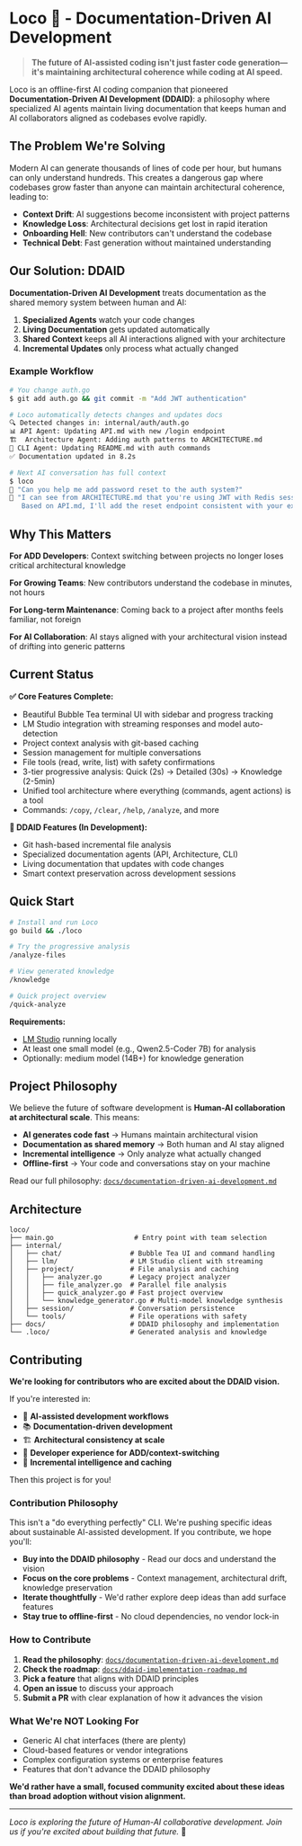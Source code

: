 # Loco 🚂 - Documentation-Driven AI Development

> **The future of AI-assisted coding isn't just faster code generation—it's maintaining architectural coherence while coding at AI speed.**

Loco is an offline-first AI coding companion that pioneered **Documentation-Driven AI Development (DDAID)**: a philosophy where specialized AI agents maintain living documentation that keeps human and AI collaborators aligned as codebases evolve rapidly.

## The Problem We're Solving

Modern AI can generate thousands of lines of code per hour, but humans can only understand hundreds. This creates a dangerous gap where codebases grow faster than anyone can maintain architectural coherence, leading to:

- **Context Drift**: AI suggestions become inconsistent with project patterns
- **Knowledge Loss**: Architectural decisions get lost in rapid iteration  
- **Onboarding Hell**: New contributors can't understand the codebase
- **Technical Debt**: Fast generation without maintained understanding

## Our Solution: DDAID

**Documentation-Driven AI Development** treats documentation as the shared memory system between human and AI:

1. **Specialized Agents** watch your code changes
2. **Living Documentation** gets updated automatically 
3. **Shared Context** keeps all AI interactions aligned with your architecture
4. **Incremental Updates** only process what actually changed

### Example Workflow

```bash
# You change auth.go
$ git add auth.go && git commit -m "Add JWT authentication"

# Loco automatically detects changes and updates docs
🔍 Detected changes in: internal/auth/auth.go
📊 API Agent: Updating API.md with new /login endpoint  
🏗️  Architecture Agent: Adding auth patterns to ARCHITECTURE.md
📝 CLI Agent: Updating README.md with auth commands
✅ Documentation updated in 8.2s

# Next AI conversation has full context
$ loco
💬 "Can you help me add password reset to the auth system?"
🤖 "I can see from ARCHITECTURE.md that you're using JWT with Redis sessions. 
   Based on API.md, I'll add the reset endpoint consistent with your existing patterns..."
```

## Why This Matters

**For ADD Developers**: Context switching between projects no longer loses critical architectural knowledge

**For Growing Teams**: New contributors understand the codebase in minutes, not hours

**For Long-term Maintenance**: Coming back to a project after months feels familiar, not foreign

**For AI Collaboration**: AI stays aligned with your architectural vision instead of drifting into generic patterns

## Current Status

**✅ Core Features Complete:**
- Beautiful Bubble Tea terminal UI with sidebar and progress tracking
- LM Studio integration with streaming responses and model auto-detection  
- Project context analysis with git-based caching
- Session management for multiple conversations
- File tools (read, write, list) with safety confirmations
- 3-tier progressive analysis: Quick (2s) → Detailed (30s) → Knowledge (2-5min)
- Unified tool architecture where everything (commands, agent actions) is a tool
- Commands: `/copy`, `/clear`, `/help`, `/analyze`, and more

**🚧 DDAID Features (In Development):**
- Git hash-based incremental file analysis
- Specialized documentation agents (API, Architecture, CLI)
- Living documentation that updates with code changes
- Smart context preservation across development sessions

## Quick Start

```bash
# Install and run Loco
go build && ./loco

# Try the progressive analysis
/analyze-files

# View generated knowledge
/knowledge

# Quick project overview
/quick-analyze
```

**Requirements:**
- [LM Studio](https://lmstudio.ai/) running locally
- At least one small model (e.g., Qwen2.5-Coder 7B) for analysis
- Optionally: medium model (14B+) for knowledge generation

## Project Philosophy

We believe the future of software development is **Human-AI collaboration at architectural scale**. This means:

- **AI generates code fast** → Humans maintain architectural vision
- **Documentation as shared memory** → Both human and AI stay aligned  
- **Incremental intelligence** → Only analyze what actually changed
- **Offline-first** → Your code and conversations stay on your machine

Read our full philosophy: [`docs/documentation-driven-ai-development.md`](docs/documentation-driven-ai-development.md)

## Architecture

```
loco/
├── main.go                    # Entry point with team selection
├── internal/
│   ├── chat/                 # Bubble Tea UI and command handling
│   ├── llm/                  # LM Studio client with streaming
│   ├── project/              # File analysis and caching
│   │   ├── analyzer.go       # Legacy project analyzer  
│   │   ├── file_analyzer.go  # Parallel file analysis
│   │   ├── quick_analyzer.go # Fast project overview
│   │   └── knowledge_generator.go # Multi-model knowledge synthesis
│   ├── session/              # Conversation persistence
│   └── tools/                # File operations with safety
├── docs/                     # DDAID philosophy and implementation
└── .loco/                    # Generated analysis and knowledge
```

## Contributing

**We're looking for contributors who are excited about the DDAID vision.** 

If you're interested in:
- 🧠 **AI-assisted development workflows**
- 📚 **Documentation-driven development** 
- 🏗️  **Architectural consistency at scale**
- 🎯 **Developer experience for ADD/context-switching**
- 🔄 **Incremental intelligence and caching**

Then this project is for you!

### Contribution Philosophy

This isn't a "do everything perfectly" CLI. We're pushing specific ideas about sustainable AI-assisted development. If you contribute, we hope you'll:

- **Buy into the DDAID philosophy** - Read our docs and understand the vision
- **Focus on the core problems** - Context management, architectural drift, knowledge preservation  
- **Iterate thoughtfully** - We'd rather explore deep ideas than add surface features
- **Stay true to offline-first** - No cloud dependencies, no vendor lock-in

### How to Contribute

1. **Read the philosophy**: [`docs/documentation-driven-ai-development.md`](docs/documentation-driven-ai-development.md)
2. **Check the roadmap**: [`docs/ddaid-implementation-roadmap.md`](docs/ddaid-implementation-roadmap.md)  
3. **Pick a feature** that aligns with DDAID principles
4. **Open an issue** to discuss your approach
5. **Submit a PR** with clear explanation of how it advances the vision

### What We're NOT Looking For

- Generic AI chat interfaces (there are plenty)
- Cloud-based features or vendor integrations
- Complex configuration systems or enterprise features
- Features that don't advance the DDAID philosophy

**We'd rather have a small, focused community excited about these ideas than broad adoption without vision alignment.**

---

*Loco is exploring the future of Human-AI collaborative development. Join us if you're excited about building that future.* 🚂
